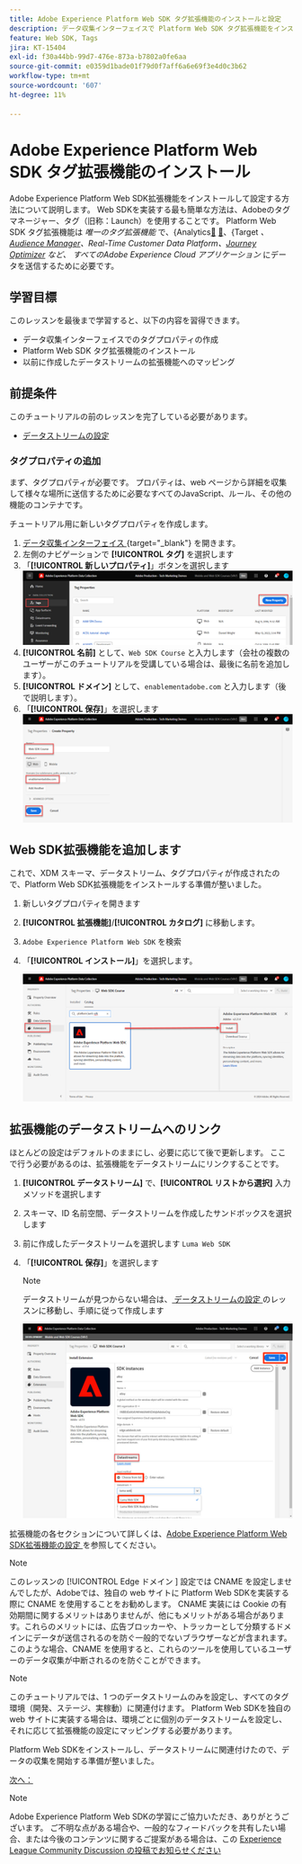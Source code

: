 ```yaml
---
title: Adobe Experience Platform Web SDK タグ拡張機能のインストールと設定
description: データ収集インターフェイスで Platform Web SDK タグ拡張機能をインストールして設定する方法について説明します。 このレッスンは、「Web SDK を使用した Adobe Experience Cloud 実装のチュートリアル」の一部です。
feature: Web SDK, Tags
jira: KT-15404
exl-id: f30a44bb-99d7-476e-873a-b7802a0fe6aa
source-git-commit: e0359d1bade01f79d0f7aff6a6e69f3e4d0c3b62
workflow-type: tm+mt
source-wordcount: '607'
ht-degree: 11%

---
```


# Adobe Experience Platform Web SDK タグ拡張機能のインストール

Adobe Experience Platform Web SDK拡張機能をインストールして設定する方法について説明します。 Web SDKを実装する最も簡単な方法は、Adobeのタグマネージャー、タグ（旧称：Launch）を使用することです。 Platform Web SDK タグ拡張機能は _唯一のタグ拡張機能_ で、&lbrace;Analytics[&#128279;](setup-analytics.md) [&#128279;](setup-target.md)、&lbrace;Target _、[Audience Manager](setup-audience-manager.md)、Real-Time Customer Data Platform、[Journey Optimizer](setup-web-channel.md) など、 すべてのAdobe Experience Cloud アプリケーション_ にデータを送信するために必要です。

## 学習目標

このレッスンを最後まで学習すると、以下の内容を習得できます。

* データ収集インターフェイスでのタグプロパティの作成
* Platform Web SDK タグ拡張機能のインストール
* 以前に作成したデータストリームの拡張機能へのマッピング

## 前提条件

このチュートリアルの前のレッスンを完了している必要があります。

* [データストリームの設定](configure-datastream.md)

### タグプロパティの追加

まず、タグプロパティが必要です。 プロパティは、web ページから詳細を収集して様々な場所に送信するために必要なすべてのJavaScript、ルール、その他の機能のコンテナです。

チュートリアル用に新しいタグプロパティを作成します。

1. [ データ収集インターフェイス ](https://experience.adobe.com/data-collection/){target="_blank"} を開きます。
1. 左側のナビゲーションで **[!UICONTROL タグ]** を選択します
1. 「**[!UICONTROL 新しいプロパティ]**」ボタンを選択します
   ![ 新しいプロパティを追加 ](assets/websdk-property-addNewProperty.png)
1. **[!UICONTROL 名前]** として、`Web SDK Course` と入力します（会社の複数のユーザーがこのチュートリアルを受講している場合は、最後に名前を追加します）。
1. **[!UICONTROL ドメイン]** として、`enablementadobe.com` と入力します（後で説明します）。
1. 「**[!UICONTROL 保存]**」を選択します
   ![ プロパティの詳細 ](assets/websdk-property-propertyDetails.png)

## Web SDK拡張機能を追加します

これで、XDM スキーマ、データストリーム、タグプロパティが作成されたので、Platform Web SDK拡張機能をインストールする準備が整いました。

1. 新しいタグプロパティを開きます
1. **[!UICONTROL 拡張機能]**/**[!UICONTROL カタログ]** に移動します。
1. `Adobe Experience Platform Web SDK` を検索
1. 「**[!UICONTROL インストール]**」を選択します。

   ![Web SDK拡張機能のインストール ](assets/extension-platform-web-sdk.png)


## 拡張機能のデータストリームへのリンク

ほとんどの設定はデフォルトのままにし、必要に応じて後で更新します。 ここで行う必要があるのは、拡張機能をデータストリームにリンクすることです。

1. **[!UICONTROL データストリーム]** で、**[!UICONTROL リストから選択]** 入力メソッドを選択します
1. スキーマ、ID 名前空間、データストリームを作成したサンドボックスを選択します
1. 前に作成したデータストリームを選択します `Luma Web SDK`
1. 「**[!UICONTROL 保存]**」を選択します

   >[!NOTE]
   >
   > データストリームが見つからない場合は、[ データストリームの設定 ](configure-datastream.md) のレッスンに移動し、手順に従って作成します

   ![ データストリーム選択 ](assets/extension-luma-web-sdk-datastream-extension.png)

拡張機能の各セクションについて詳しくは、[Adobe Experience Platform Web SDK拡張機能の設定 ](https://experienceleague.adobe.com/ja/docs/experience-platform/tags/extensions/client/web-sdk/web-sdk-extension-configuration) を参照してください。

>[!NOTE]
>
>このレッスンの [!UICONTROL Edge ドメイン &#x200B;] 設定では CNAME を設定しませんでしたが、Adobeでは、独自の web サイトに Platform Web SDKを実装する際に CNAME を使用することをお勧めします。 CNAME 実装には Cookie の有効期間に関するメリットはありませんが、他にもメリットがある場合があります。これらのメリットには、広告ブロッカーや、トラッカーとして分類するドメインにデータが送信されるのを防ぐ一般的でないブラウザーなどが含まれます。 このような場合、CNAME を使用すると、これらのツールを使用しているユーザーのデータ収集が中断されるのを防ぐことができます。

>[!NOTE]
>
>このチュートリアルでは、1 つのデータストリームのみを設定し、すべてのタグ環境（開発、ステージ、実稼動）に関連付けます。 Platform Web SDKを独自の web サイトに実装する場合は、環境ごとに個別のデータストリームを設定し、それに応じて拡張機能の設定にマッピングする必要があります。

Platform Web SDKをインストールし、データストリームに関連付けたので、データの収集を開始する準備が整いました。

[次へ： ](create-data-elements.md)

>[!NOTE]
>
>Adobe Experience Platform Web SDKの学習にご協力いただき、ありがとうございます。 ご不明な点がある場合や、一般的なフィードバックを共有したい場合、または今後のコンテンツに関するご提案がある場合は、この [Experience League Community Discussion の投稿でお知らせください ](https://experienceleaguecommunities.adobe.com/t5/adobe-experience-platform-data/tutorial-discussion-implement-adobe-experience-cloud-with-web/td-p/444996?profile.language=ja)
